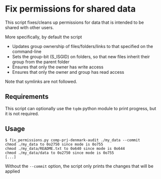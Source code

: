 # Fix permissions for shared data

This script fixes/cleans up permissions for data that is intended to be shared with other users.

More specifically, by default the script

 - Updates group ownership of files/folders/links to that specified on the command-line
 - Sets the group-bit (S_ISGID) on folders, so that new files inherit their group from the parent folder
 - Ensures that only the owner has write access
 - Ensures that only the owner and group has read access

Note that symlinks are not followed.

## Requirements

This script can optionally use the `tqdm` python module to print progress, but it is not required.

## Usage

	$ fix_permissions.py comp-prj-denmark-audit ./my_data --commit
	chmod ./my_data to 0o2750 since mode is 0o755
	chmod ./my_data/README.txt to 0o640 since mode is 0o644
	chmod ./my_data/data to 0o2750 since mode is 0o755
	[...]

Without the `--commit` option, the script only prints the changes that will be applied

